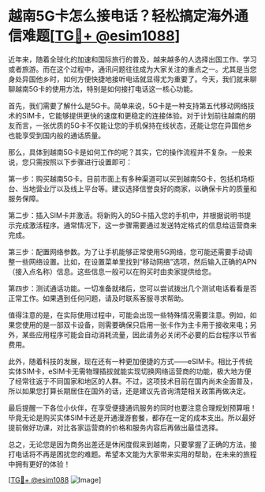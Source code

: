# 越南5G卡怎么接电话？轻松搞定海外通信难题[[TG💪+ @esim1088](https://t.me/s/esim1088)]

近年来，随着全球化的加速和国际旅行的普及，越来越多的人选择出国工作、学习或者旅游。而在这个过程中，通讯问题往往成为大家关注的重点之一。尤其是当您身处异国他乡时，如何方便快捷地接听电话就显得尤为重要了。今天，我们就来聊聊越南5G卡的使用方法，特别是如何接打电话这一核心功能。

首先，我们需要了解什么是5G卡。简单来说，5G卡是一种支持第五代移动网络技术的SIM卡，它能够提供更快的速度和更稳定的连接体验。对于计划前往越南的朋友而言，一张优质的5G卡不仅能让您的手机保持在线状态，还能让您在异国他乡也能享受到国内般的通话质量。

那么，具体到越南5G卡是如何工作的呢？其实，它的操作流程并不复杂。一般来说，您只需按照以下步骤进行设置即可：

第一步：购买越南5G卡。目前市面上有多种渠道可以买到越南5G卡，包括机场柜台、当地营业厅以及线上平台等。建议选择信誉良好的商家，以确保卡片的质量和服务保障。

第二步：插入SIM卡并激活。将新购入的5G卡插入您的手机中，并根据说明书提示完成激活程序。通常情况下，这一步骤需要通过发送特定格式的信息给运营商来完成。

第三步：配置网络参数。为了让手机能够正常使用5G网络，您可能还需要手动调整一些网络设置。比如，在设置菜单里找到“移动网络”选项，然后输入正确的APN（接入点名称）信息。这些信息一般可以在购买时由卖家提供给您。

第四步：测试通话功能。一切准备就绪后，您可以尝试拨出几个测试电话看看是否正常工作。如果遇到任何问题，请及时联系客服寻求帮助。

值得注意的是，在实际使用过程中，可能会出现一些特殊情况需要注意。例如，如果您使用的是一部双卡设备，则需要确保只启用一张卡作为主卡用于接收来电；另外，某些应用程序可能会自动消耗流量，因此请务必关闭不必要的后台程序以节省费用。

此外，随着科技的发展，现在还有一种更加便捷的方式——eSIM卡。相比于传统实体SIM卡，eSIM卡无需物理插拔就能实现切换网络运营商的功能，极大地方便了经常往返于不同国家和地区的人群。不过，这项技术目前在国内尚未全面普及，所以如果您打算长期居住在国外的话，还是建议先咨询清楚相关政策再做决定。

最后提醒一下各位小伙伴，在享受便捷通讯服务的同时也要注意合理规划预算哦！毕竟无论是购买实体SIM卡还是开通漫游套餐，都存在一定的成本支出。所以最好提前做好功课，对比各家运营商的价格和服务内容后再做出最佳选择。

总之，无论您是因为商务出差还是休闲度假来到越南，只要掌握了正确的方法，接打电话将不再是困扰您的难题。希望本文能为大家带来实用的帮助，在未来的旅程中拥有更好的体验！

[[TG💪+ @esim1088](https://t.me/s/esim1088) ![Image](https://i.postimg.cc/4NQfJmqS/Snipaste-2025-05-13-00-14-12.png)]